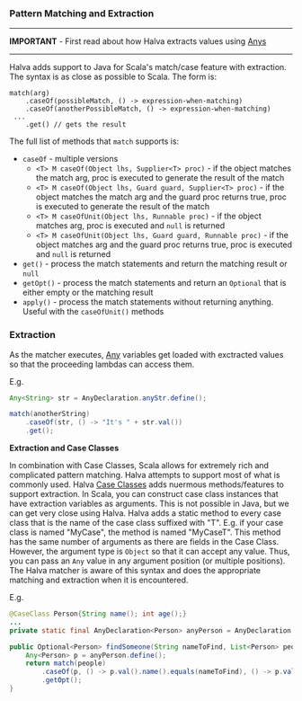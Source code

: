 ### Pattern Matching and Extraction

----

**IMPORTANT** - First read about how Halva extracts values using [Anys](../any/)

----

Halva adds support to Java for Scala's match/case feature with extraction. The syntax is as close as possible to Scala. The form is:

```
match(arg)
    .caseOf(possibleMatch, () -> expression-when-matching)
    .caseOf(anotherPossibleMatch, () -> expression-when-matching)
 ...    
    .get() // gets the result
```

The full list of methods that `match` supports is:

* `caseOf` - multiple versions
    * `<T> M caseOf(Object lhs, Supplier<T> proc)` - if the object matches the match arg, proc is executed to generate the result of the match
    * `<T> M caseOf(Object lhs, Guard guard, Supplier<T> proc)` - if the object matches the match arg and the guard proc returns true, proc is executed to generate the result of the match
    * `<T> M caseOfUnit(Object lhs, Runnable proc)` - if the object matches arg, proc is executed and `null` is returned
    * `<T> M caseOfUnit(Object lhs, Guard guard, Runnable proc)` - if the object matches arg and the guard proc returns true, proc is executed and `null` is returned
* `get()` - process the match statements and return the matching result or `null`
* `getOpt()` - process the match statements and return an `Optional` that is either empty or the matching result
* `apply()` - process the match statements without returning anything. Useful with the `caseOfUnit()` methods

### Extraction

As the matcher executes, [Any](../any/) variables get loaded with exctracted values so that the proceeding lambdas can access them.
    
E.g.

```java
Any<String> str = AnyDeclaration.anyStr.define();

match(anotherString)
    .caseOf(str, () -> "It's " + str.val())
    .get();
```

**Extraction and Case Classes**

In combination with Case Classes, Scala allows for extremely rich and complicated pattern matching. Halva attempts to support most of what is commonly used. Halva [Case Classes](../caseclass/) adds nuermous methods/features to support extraction. In Scala, you can construct case class instances that have extraction variables as arguments. This is not possible in Java, but we can get very close using Halva. Halva adds a static method to every case class that is the name of the case class suffixed with "T". E.g. if your case class is named "MyCase", the method is named "MyCaseT". This method has the same number of arguments as there are fields in the Case Class. However, the argument type is `Object` so that it can accept any value. Thus, you can pass an `Any` value in any argument position (or multiple positions). The Halva matcher is aware of this syntax and does the appropriate matching and extraction when it is encountered.

E.g.

```java
@CaseClass Person{String name(); int age();}
...
private static final AnyDeclaration<Person> anyPerson = AnyDeclaration.of(Person.class);

public Optional<Person> findSomeone(String nameToFind, List<Person> people) {
    Any<Person> p = anyPerson.define();
    return match(people)
        .caseOf(p, () -> p.val().name().equals(nameToFind), () -> p.val())
        .getOpt();
}
```
